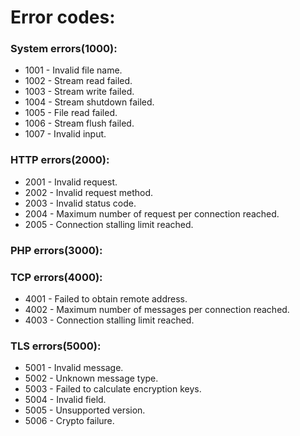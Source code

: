 # Error codes:

### System errors(1000):

- 1001 - Invalid file name.
- 1002 - Stream read failed.
- 1003 - Stream write failed.
- 1004 - Stream shutdown failed.
- 1005 - File read failed.
- 1006 - Stream flush failed.
- 1007 - Invalid input.

### HTTP errors(2000):

- 2001 - Invalid request.
- 2002 - Invalid request method.
- 2003 - Invalid status code.
- 2004 - Maximum number of request per connection reached.
- 2005 - Connection stalling limit reached.

### PHP errors(3000):

### TCP errors(4000):

- 4001 - Failed to obtain remote address.
- 4002 - Maximum number of messages per connection reached.
- 4003 - Connection stalling limit reached.

### TLS errors(5000):

- 5001 - Invalid message.
- 5002 - Unknown message type.
- 5003 - Failed to calculate encryption keys.
- 5004 - Invalid field.
- 5005 - Unsupported version.
- 5006 - Crypto failure.
